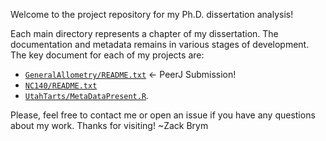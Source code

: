 Welcome to the project repository for my Ph.D. dissertation analysis! 

Each main directory represents a chapter of my dissertation. The documentation and metadata remains in various stages of development. The key document for each of my projects are: 

- [`GeneralAllometry/README.txt`](https://github.com/weecology/branch-arch/blob/master/GeneralAllometry/README.txt) <- PeerJ Submission!
- [`NC140/README.txt`](https://github.com/weecology/branch-arch/blob/master/NC140/README.txt)
- [`UtahTarts/MetaDataPresent.R`](https://github.com/weecology/branch-arch/blob/master/UtahTarts/MetaDataPresent.R). 

Please, feel free to contact me or open an issue if you have any questions about my work. Thanks for visiting! ~Zack Brym